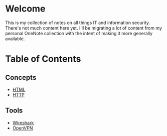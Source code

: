 # Welcome
This is my collection of notes on all things IT and information security. There's not much content here yet. I'll be migrating a lot of content from my personal OneNote collection with the intent of making it more generally available.  

# Table of Contents
## Concepts
- [HTML](/topics/concepts/html-css/index.md)
- [HTTP](/topics/concepts/http/http-basics/index.md)
## Tools
- [Wireshark]()
- [OpenVPN]()
